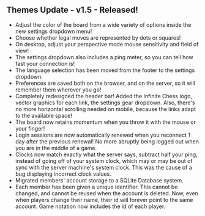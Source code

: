 ## Themes Update - v1.5 - Released! 

- Adjust the color of the board from a wide variety of options inside the new settings dropdown menu!
- Choose whether legal moves are represented by dots or squares!
- On desktop, adjust your perspective mode mouse sensitivity and field of view!
- The settings dropdown also includes a ping meter, so you can tell how fast your connection is!
- The language selection has been moved from the footer to the settings dropdown.
- Preferences are saved both on the browser, and on the server, so it will remember them wherever you go!
- Completely redesigned the header bar! Added the Infinite Chess logo, vector graphics for each link, the settings gear dropdown. Also, there's no more horizontal scrolling needed on mobile, because the links adapt to the available space!
- The board now retains momentum when you throw it with the mouse or your finger!
- Login sessions are now automatically renewed when you reconnect 1 day after the previous renewal! No more abruptly being logged out when you are in the middle of a game.
- Clocks now match exactly what the server says, subtract half your ping, instead of going off of your system clock, which may or may be out of sync with the server machine's system clock. This was the cause of a bug displaying incorrect clock values.
- Migrated members' account storage to a SQLite Database system.
- Each member has been given a unique identifier. This cannot be changed, and cannot be reused when the account is deleted. Now, even when players change their name, their id will forever point to the same account. Game notation now includes the id of each player.

<!-- - It's possible now for variants to feature different moves for each piece. This opens up the opportunity for a "5 Dimensional" variant, and a hexagonal chess variant. -->
